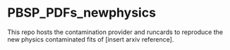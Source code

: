 # PBSP_PDFs_newphysics
This repo hosts the contamination provider and runcards to reproduce the new physics contaminated fits of [insert arxiv reference]. 
